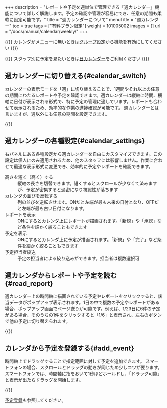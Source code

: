+++
description = "レポートや予定を週単位で管理できる「週カレンダー」機能について詳しく解説します。予定の確認や管理が容易にでき、任意の期間も柔軟に設定可能です。"
title = "週カレンダーについて"
menuTitle = "週カレンダー"
toc = true
tags = ["有料プラン限定"]
weight = 101005002
images = []
url = "/docs/manual/calendar/weekly/"
+++


{{<info>}}
カレンダがメニューに無いときは[グループ設定](/docs/manual/initial-setting/setting-group/#optionalFunction)から機能を有効にしてください
{{</info>}}

{{<info>}}
スタッフ別に予定を見たいときは[日カレンダー](/docs/manual/calendar/dayly/)をご利用ください
{{</info>}}



## 週カレンダーに切り替える{#calendar_switch}

カレンダーの表示モードを「週」に切り替えることで、1週間やそれ以上の任意の期間にわたるレポートや予定を確認できます。週カレンダーは縦軸に時間、横軸に日付が表示される形式で、特に予定の管理に適しています。レポートも合わせて表示されるため、効率的な作業の進捗確認が可能です。
週カレンダーとは言いますが、週以外にも任意の期間を設定できます。


{{<icatch filename="weekly-calendar" msg="「週」とは言うけど3日とか10日とか自由に選べます" alice="guide">}}


## 週カレンダーの各種設定{#calendar_settings}

右パネルにある各種設定から週カレンダーを自由にカスタマイズできます。この設定は個人にのみ適用されるため、他のスタッフには影響しません。作業に合わせて最適な表示形式に変更でき、効率的に予定やレポートを確認できます。

<dl class="basic">
<dt>高さを短く（高く）する</dt>
<dd>縦軸の長さを切替できます。短くするとスクロールが少なくて済みますが、予定が密集すると過密になり視認性が落ちます</dd>
<dt>カレンダの並びを反転する</dt>
<dd>列の並びを逆転させます。ONだと左端が最も未来の日付となり、OFFだと左端が最も古い日付になります。</dd>
<dt>レポートを表示</dt>
<dd>ONにするとカレンダ上にレポートが描画されます。「新規」や「承認」など条件を細かく絞ることもできます</dd>
<dt>予定を表示</dt>
<dd>ONにするとカレンダ上に予定が描画されます。「新規」や「完了」など条件を細かく絞ることもできます</dd>
<dt>予定担当者絞込</dt>
<dd>予定の担当者による絞り込みができます。担当者は複数選択可</dd>
</dl>

## 週カレンダからレポートや予定を読む{#read_report}


週カレンダー上の時間軸に描画されている予定やレポートをクリックすると、該当データがポップアップ表示されます。1日の中で複数の予定やレポートがある場合、ポップアップ画面でページ送りが可能です。例えば、1/23日に6件の予定がある場合、そのうちの1件をクリックすると「1/6」と表示され、左右のボタンで他の予定に切り替えられます。



{{<icatch filename="show-event" msg="週カレンダーから予定をポップアップで表示した例です">}}



## カレンダから予定を登録する{#add_event}

時間軸上でドラッグすることで指定範囲に対して予定を追加できます。
スマートフォンの場合、スクロールとドラッグの動きが同じため少しコツが要ります。
スマートフォンでは、時間軸に指をおいて1秒ほどホールドし、「ドラッグ可能」と表示が出たらドラッグを開始します。



{{<icatch filename="drag-event-add" msg="予定をドラッグ操作で簡単に追加できます。スマホの場合は「ホールド」して「スワイプ」します。" alice="phone">}}



[予定登録](/docs/manual/event/add/)も参照してください。